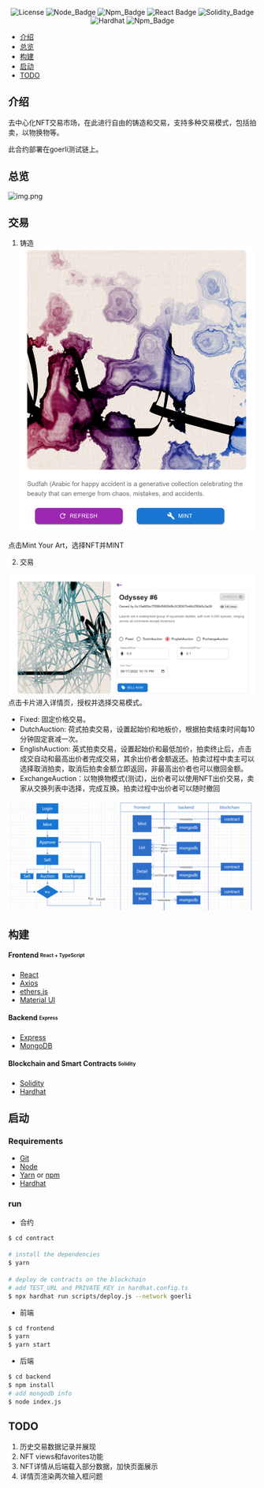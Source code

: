 <div align="center">
  
![License](https://img.shields.io/badge/license-MIT-737CA1?style=flat-square) 
![Node_Badge](https://img.shields.io/badge/node-16.16.0-green?style=flat-square)
![Npm_Badge](https://img.shields.io/badge/npm-8.11.0-yellow?style=flat-square)
![React Badge](https://img.shields.io/badge/React-18.0.0-45b8d8?style=flat-square)
![Solidity_Badge](https://img.shields.io/badge/Solidity-%5E0.8.4-363636?style=flat-square)
![Hardhat](https://img.shields.io/badge/Hardhat-2.10.2-F0E8E0?style=flat-square)
![Npm_Badge](https://img.shields.io/badge/mongodb-4.8.1-yellow?style=flat-square)

</div>

- [介绍](#about)
- [总览](#preview)
- [构建](#technologies)
- [启动](#how-to-use)
- [TODO](#todo)

<a id='about'/>

## 介绍

去中心化NFT交易市场，在此进行自由的铸造和交易，支持多种交易模式，包括拍卖，以物换物等。

此合约部署在goerli测试链上。


<a id='preview'/>

## 总览
![img.png](images/img.png)


<a id='architecture' />

## 交易

1. 铸造
![img.png](images/mint.png)

点击Mint Your Art，选择NFT并MINT

2. 交易

![img.png](images/exchange.png)
点击卡片进入详情页，授权并选择交易模式。

- Fixed: 固定价格交易。
- DutchAuction: 荷式拍卖交易，设置起始价和地板价，根据拍卖结束时间每10分钟固定衰减一次。
- EnglishAuction: 英式拍卖交易，设置起始价和最低加价，拍卖终止后，点击成交自动和最高出价者完成交易，其余出价者金额返还。拍卖过程中卖主可以选择取消拍卖，取消后拍卖金额立即返回，非最高出价者也可以撤回金额。
- ExchangeAuction：以物换物模式(测试)，出价者可以使用NFT出价交易，卖家从交换列表中选择，完成互换。拍卖过程中出价者可以随时撤回

![img.png](images/process.png)
<a id='technologies'/>

## 构建

#### **Frontend** <sub><sup>React + TypeScript</sup></sub>
  - [React](https://pt-br.reactjs.org/)
  - [Axios](https://github.com/axios/axios)
  - [ethers.js](https://docs.ethers.io/v5/)
  - [Material UI](https://material-ui.com/pt/)

#### **Backend** <sub><sup>Express</sup></sub>
  - [Express](https://expressjs.com/pt-br/)
  - [MongoDB](https://www.mongodb.com/)
 
#### **Blockchain and Smart Contracts** <sub><sup>Solidity</sup></sub>
  - [Solidity](https://docs.soliditylang.org/)
  - [Hardhat](https://hardhat.org/)

<a id='how-to-use'/>

## 启动
### Requirements

* [Git](https://git-scm.com)
* [Node](https://nodejs.org/)
* [Yarn](https://yarnpkg.com/) or [npm](https://www.npmjs.com/)
* [Hardhat](https://hardhat.org/)

### run

- 合约
```bash
$ cd contract

# install the dependencies
$ yarn

# deploy de contracts on the blockchain
# add TEST_URL and PRIVATE_KEY in hardhat.config.ts
$ npx hardhat run scripts/deploy.js --network goerli
```

- 前端
```bash
$ cd frontend
$ yarn
$ yarn start
```

- 后端
```bash
$ cd backend
$ npm install
# add mongodb info 
$ node index.js
```

<a id='todo'/>

## TODO

1. 历史交易数据记录并展现
2. NFT views和favorites功能
3. NFT详情从后端载入部分数据，加快页面展示
4. 详情页渲染两次输入框问题


